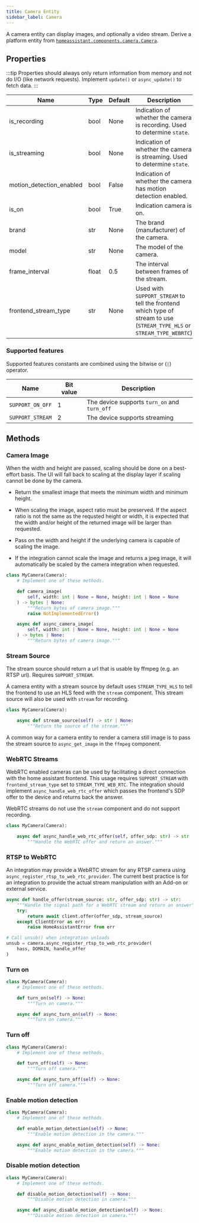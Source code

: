 ```yaml
---
title: Camera Entity
sidebar_label: Camera
---
```


A camera entity can display images, and optionally a video stream. Derive a platform entity from [`homeassistant.components.camera.Camera`](https://github.com/home-assistant/core/blob/dev/homeassistant/components/camera/__init__.py).

## Properties

:::tip
Properties should always only return information from memory and not do I/O (like network requests). Implement `update()` or `async_update()` to fetch data.
:::

| Name | Type | Default | Description
| ---- | ---- | ------- | -----------
| is_recording | bool | None | Indication of whether the camera is recording. Used to determine `state`.
| is_streaming | bool | None | Indication of whether the camera is streaming. Used to determine `state`.
| motion_detection_enabled | bool | False | Indication of whether the camera has motion detection enabled.
| is_on | bool | True | Indication camera is on.
| brand | str | None | The brand (manufacturer) of the camera.
| model | str | None | The model of the camera.
| frame_interval | float | 0.5 | The interval between frames of the stream.
| frontend_stream_type | str | None | Used with `SUPPORT_STREAM` to tell the frontend which type of stream to use (`STREAM_TYPE_HLS` or `STREAM_TYPE_WEBRTC`)

### Supported features

Supported features constants are combined using the bitwise or (`|`) operator.

| Name                               | Bit value | Description                                                                                 |
| ---------------------------------- | --- | ------------------------------------------------------------------------------------------- |
| `SUPPORT_ON_OFF`       |   1 | The device supports `turn_on` and `turn_off` |
| `SUPPORT_STREAM`       |   2 | The device supports streaming |

## Methods

### Camera Image

When the width and height are passed, scaling should be done on a best-effort basis. The UI will fall back to scaling at the display layer if scaling cannot be done by the camera.

- Return the smallest image that meets the minimum width and minimum height.

- When scaling the image, aspect ratio must be preserved. If the aspect ratio is not the same as the requsted height or width, it is expected that the width and/or height of the returned image will be larger than requested.

- Pass on the width and height if the underlying camera is capable of scaling the image.

- If the integration cannot scale the image and returns a jpeg image, it will automatically be scaled by the camera integration when requested.

```python
class MyCamera(Camera):
    # Implement one of these methods.

    def camera_image(
        self, width: int | None = None, height: int | None = None
    ) -> bytes | None:
        """Return bytes of camera image."""
        raise NotImplementedError()

    async def async_camera_image(
        self, width: int | None = None, height: int | None = None
    ) -> bytes | None:
        """Return bytes of camera image."""

```

### Stream Source

The stream source should return a url that is usable by ffmpeg (e.g. an RTSP url). Requires `SUPPORT_STREAM`.

A camera entity with a stream source by default uses `STREAM_TYPE_HLS` to tell the frontend to use an HLS feed with the `stream` component. This stream source will also be used with `stream` for recording.

```python
class MyCamera(Camera):

    async def stream_source(self) -> str | None:
        """Return the source of the stream."""

```

A common way for a camera entity to render a camera still image is to pass the stream source to `async_get_image` in the `ffmpeg` component.

### WebRTC Streams

WebRTC enabled cameras can be used by facilitating a direct connection with the home assistant frontend. This usage requires `SUPPORT_STREAM` with `frontend_stream_type` set to `STREAM_TYPE_WEB_RTC`. The integration should implement `async_handle_web_rtc_offer` which passes the frontend's SDP offer to the device and returns back the answer.

WebRTC streams do not use the `stream` component and do not support recording.

```python
class MyCamera(Camera):

    async def async_handle_web_rtc_offer(self, offer_sdp: str) -> str | None:
        """Handle the WebRTC offer and return an answer."""
```

### RTSP to WebRTC

An integration may provide a WebRTC stream for any RTSP camera using `async_register_rtsp_to_web_rtc_provider`. The current best practice is for an integration to provide the actual stream manipulation with an Add-on or external service.


```python
async def handle_offer(stream_source: str, offer_sdp: str) -> str:
    """Handle the signal path for a WebRTC stream and return an answer"""
    try:
        return await client.offer(offer_sdp, stream_source)
    except ClientError as err:
        raise HomeAssistantError from err

# Call unsub() when integration unloads
unsub = camera.async_register_rtsp_to_web_rtc_provider(
    hass, DOMAIN, handle_offer
)
```

### Turn on

```python
class MyCamera(Camera):
    # Implement one of these methods.

    def turn_on(self) -> None:
        """Turn on camera."""

    async def async_turn_on(self) -> None:
        """Turn on camera."""
```

### Turn off

```python
class MyCamera(Camera):
    # Implement one of these methods.

    def turn_off(self) -> None:
        """Turn off camera."""

    async def async_turn_off(self) -> None:
        """Turn off camera."""
```

### Enable motion detection

```python
class MyCamera(Camera):
    # Implement one of these methods.

    def enable_motion_detection(self) -> None:
        """Enable motion detection in the camera."""

    async def async_enable_motion_detection(self) -> None:
        """Enable motion detection in the camera."""
```

### Disable motion detection

```python
class MyCamera(Camera):
    # Implement one of these methods.

    def disable_motion_detection(self) -> None:
        """Disable motion detection in camera."""

    async def async_disable_motion_detection(self) -> None:
        """Disable motion detection in camera."""
```

